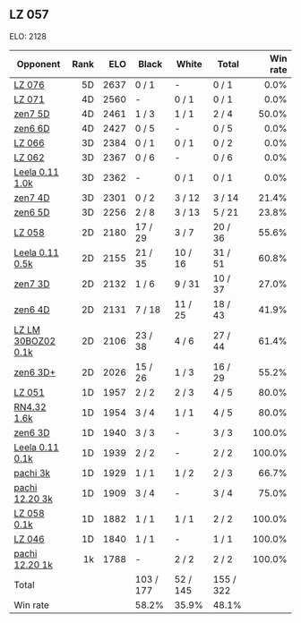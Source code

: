 ## LZ 057 ##

ELO: 2128

Opponent | Rank | ELO | Black | White | Total | Win rate
---------|-----:|----:|-------|-------|-------|-------:
[LZ 076](LZ%20076.md) | 5D | 2637 | 0 / 1 | - | 0 / 1 | 0.0%
[LZ 071](LZ%20071.md) | 4D | 2560 | - | 0 / 1 | 0 / 1 | 0.0%
[zen7 5D](zen7%205D.md) | 4D | 2461 | 1 / 3 | 1 / 1 | 2 / 4 | 50.0%
[zen6 6D](zen6%206D.md) | 4D | 2427 | 0 / 5 | - | 0 / 5 | 0.0%
[LZ 066](LZ%20066.md) | 3D | 2384 | 0 / 1 | 0 / 1 | 0 / 2 | 0.0%
[LZ 062](LZ%20062.md) | 3D | 2367 | 0 / 6 | - | 0 / 6 | 0.0%
[Leela 0.11 1.0k](Leela%200.11%201.0k.md) | 3D | 2362 | - | 0 / 1 | 0 / 1 | 0.0%
[zen7 4D](zen7%204D.md) | 3D | 2301 | 0 / 2 | 3 / 12 | 3 / 14 | 21.4%
[zen6 5D](zen6%205D.md) | 3D | 2256 | 2 / 8 | 3 / 13 | 5 / 21 | 23.8%
[LZ 058](LZ%20058.md) | 2D | 2180 | 17 / 29 | 3 / 7 | 20 / 36 | 55.6%
[Leela 0.11 0.5k](Leela%200.11%200.5k.md) | 2D | 2155 | 21 / 35 | 10 / 16 | 31 / 51 | 60.8%
[zen7 3D](zen7%203D.md) | 2D | 2132 | 1 / 6 | 9 / 31 | 10 / 37 | 27.0%
[zen6 4D](zen6%204D.md) | 2D | 2131 | 7 / 18 | 11 / 25 | 18 / 43 | 41.9%
[LZ LM 30BOZ02 0.1k](LZ%20LM%2030BOZ02%200.1k.md) | 2D | 2106 | 23 / 38 | 4 / 6 | 27 / 44 | 61.4%
[zen6 3D+](zen6%203D+.md) | 2D | 2026 | 15 / 26 | 1 / 3 | 16 / 29 | 55.2%
[LZ 051](LZ%20051.md) | 1D | 1957 | 2 / 2 | 2 / 3 | 4 / 5 | 80.0%
[RN4.32 1.6k](RN4.32%201.6k.md) | 1D | 1954 | 3 / 4 | 1 / 1 | 4 / 5 | 80.0%
[zen6 3D](zen6%203D.md) | 1D | 1940 | 3 / 3 | - | 3 / 3 | 100.0%
[Leela 0.11 0.1k](Leela%200.11%200.1k.md) | 1D | 1939 | 2 / 2 | - | 2 / 2 | 100.0%
[pachi 3k](pachi%203k.md) | 1D | 1929 | 1 / 1 | 1 / 2 | 2 / 3 | 66.7%
[pachi 12.20 3k](pachi%2012.20%203k.md) | 1D | 1909 | 3 / 4 | - | 3 / 4 | 75.0%
[LZ 058 0.1k](LZ%20058%200.1k.md) | 1D | 1882 | 1 / 1 | 1 / 1 | 2 / 2 | 100.0%
[LZ 046](LZ%20046.md) | 1D | 1840 | 1 / 1 | - | 1 / 1 | 100.0%
[pachi 12.20 1k](pachi%2012.20%201k.md) | 1k | 1788 | - | 2 / 2 | 2 / 2 | 100.0%
Total | | | 103 / 177 | 52 / 145 | 155 / 322 | 
Win rate| | | 58.2% | 35.9% | 48.1% | 
